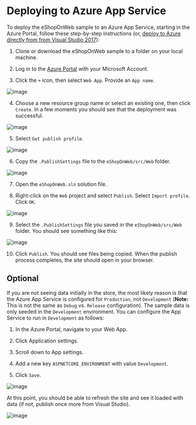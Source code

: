 # Deploying to Azure App Service

To deploy the eShopOnWeb sample to an Azure App Service, starting in the Azure Portal, follow these step-by-step instructions (or, [deploy to Azure directly from from Visual Studio 2017]()):

1. Clone or download the eShopOnWeb sample to a folder on your local machine.

2. Log in to the [Azure Portal](https://portal.azure.com/) with your Microsoft Account.

3. Click the `+` icon, then select `Web App`. Provide an `App name`.

![image](https://user-images.githubusercontent.com/782127/29045504-c8f96ab4-7b91-11e7-9679-34c49f5815d1.png)

4. Choose a new resource group name or select an existing one, then click `Create`. In a few moments you should see that the deployment was successful.

![image](https://user-images.githubusercontent.com/782127/29045678-6487bd6e-7b92-11e7-92a7-38677683aae8.png)

5. Select `Get publish profile`.

![image](https://user-images.githubusercontent.com/782127/29045764-bc07e410-7b92-11e7-9e0f-7b8c78a05a84.png)

6. Copy the `.PublishSettings` file to the `eShopOnWeb/src/Web` folder.

![image](https://user-images.githubusercontent.com/782127/29045952-6561799a-7b93-11e7-8f14-05b4bae27793.png)

7. Open the `eShopOnWeb.sln` solution file.

8. Right-click on the `Web` project and select `Publish`. Select `Import profile`. Click `OK`.

![image](https://user-images.githubusercontent.com/782127/29046255-a1567d14-7b94-11e7-9ba9-cc5fd5848cb3.png)

9. Select the `.PublishSettings` file you saved in the `eShopOnWeb/src/Web` folder. You should see something like this:

![image](https://user-images.githubusercontent.com/782127/29046302-df70b4ca-7b94-11e7-97a3-199570a1b201.png)

10. Click `Publish`. You should see files being copied. When the publish process completes, the site should open in your browser.

## Optional

If you are not seeing data initially in the store, the most likely reason is that the Azure App Service is configured for `Production`, not `Development` (**Note:** This is not the same as `Debug` vs. `Release` configuration). The sample data is only seeded in the `Development` environment. You can configure the App Service to run in `Development` as follows:

1. In the Azure Portal, navigate to your Web App.

2. Click Application settings.

3. Scroll down to App settings.

4. Add a new key `ASPNETCORE_ENVIRONMENT` with value `Development`.

5. Click `Save`.

![image](https://user-images.githubusercontent.com/782127/29046500-bdd6428e-7b95-11e7-9549-e2b2b728c062.png)

At this point, you should be able to refresh the site and see it loaded with data (if not, publish once more from Visual Studio).

![image](https://user-images.githubusercontent.com/782127/29046690-9530671e-7b96-11e7-9425-bd2223ddbe02.png)



